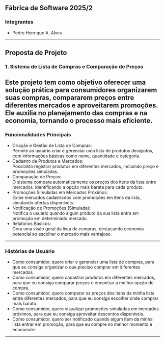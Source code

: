 
## Fábrica de Software 2025/2  

### Integrantes
- Pedro Henrique A. Alves  

---

## Proposta de Projeto

### 1. Sistema de Lista de Compras e Comparação de Preços  

Este projeto tem como objetivo oferecer uma solução prática para consumidores organizarem suas compras, compararem preços entre diferentes mercados e aproveitarem promoções. Ele auxilia no planejamento das compras e na economia, tornando o processo mais eficiente.  
---

### Funcionalidades Principais

- Criação e Gestão de Lista de Compras:  
  Permite ao usuário criar e gerenciar uma lista de produtos desejados, com informações básicas como nome, quantidade e categoria.  
- Cadastro de Produtos e Mercados:  
  Possibilita registrar produtos em diferentes mercados, incluindo preço e promoções simuladas.  
- Comparação de Preços:  
  O sistema compara automaticamente os preços dos itens da lista entre mercados, identificando a opção mais barata para cada produto.  
- Promoções Simuladas em Mercados Próximos:  
  Exibe mercados cadastrados com promoções em itens da lista, simulando ofertas disponíveis.  
- Notificação de Promoções (Simulada):  
  Notifica o usuário quando algum produto da sua lista entra em promoção em determinado mercado.  
- Relatórios Básicos:  
  Gera uma visão geral da lista de compras, destacando economia potencial ao escolher o mercado mais vantajoso.  

---
### Histórias de Usuário

- Como consumidor, quero criar e gerenciar uma lista de compras, para que eu consiga organizar o que preciso comprar em diferentes mercados.  
- Como consumidor, quero cadastrar produtos em diferentes mercados, para que eu consiga comparar preços e encontrar a melhor opção de compra.  
- Como consumidor, quero comparar os preços dos itens da minha lista entre diferentes mercados, para que eu consiga escolher onde comprar mais barato.  
- Como consumidor, quero visualizar promoções simuladas em mercados próximos, para que eu consiga aproveitar descontos disponíveis.  
- Como consumidor, quero ser notificado quando algum item da minha lista entrar em promoção, para que eu compre no melhor momento e economize.  

---
